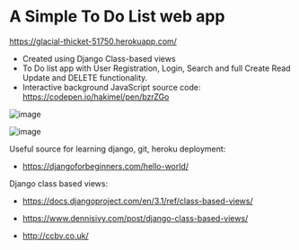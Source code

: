 # A Simple To Do List web app

https://glacial-thicket-51750.herokuapp.com/

- Created using Django Class-based views
- To Do list app with User Registration, Login, Search and full Create Read Update and DELETE functionality.
- Interactive background JavaScript source code: https://codepen.io/hakimel/pen/bzrZGo

![image](https://user-images.githubusercontent.com/76896343/167290255-4316d510-e086-44cf-af2a-3dfc10790f81.png)

![image](https://user-images.githubusercontent.com/76896343/167290297-78e1cc7d-4fd8-488c-9af7-ee4d3cd65858.png)

Useful source for learning django, git, heroku deployment:
- https://djangoforbeginners.com/hello-world/

Django class based views:
- https://docs.djangoproject.com/en/3.1/ref/class-based-views/

- https://www.dennisivy.com/post/django-class-based-views/

- http://ccbv.co.uk/
